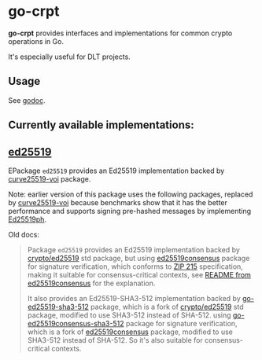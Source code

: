 # go-crpt

**go-crpt** provides interfaces and implementations for common crypto operations in Go.

It's especially useful for DLT projects.

## Usage

See [godoc](https://pkg.go.dev/github.com/crpt/go-crpt).

## Currently available implementations:

## [ed25519](./ed25519/ed25519.go)

EPackage `ed25519` provides an Ed25519 implementation backed by
[curve25519-voi](https://github.com/oasisprotocol/curve25519-voi) package.

Note: earlier version of this package uses the following packages, replaced by
[curve25519-voi](https://github.com/oasisprotocol/curve25519-voi) because benchmarks show that it
has the better performance and supports signing pre-hashed messages by implementing
[Ed25519ph](https://datatracker.ietf.org/doc/html/rfc8032#section-5.1).

Old docs:

> Package `ed25519` provides an Ed25519 implementation backed by [crypto/ed25519](https://pkg.go.dev/crypto/ed25519) std package,
but using [ed25519consensus](https://pkg.go.dev/github.com/hdevalence/ed25519consensus) package for signature verification,
which conforms to [ZIP 215](https://zips.z.cash/zip-0215) specification, making it suitable for consensus-critical contexts,
see [README from ed25519consensus](https://github.com/hdevalence/ed25519consensus) for the explanation.
>
> It also provides an Ed25519-SHA3-512 implementation backed by [go-ed25519-sha3-512](https://pkg.go.dev/github.com/crpt/go-ed25519-sha3-512) package,
which is a fork of [crypto/ed25519](https://pkg.go.dev/crypto/ed25519) std package, modified to use SHA3-512 instead of SHA-512.
using [go-ed25519consensus-sha3-512](https://pkg.go.dev/github.com/crpt/go-ed25519consensus-sha3-512) package for signature verification,
which is a fork of [ed25519consensus](https://pkg.go.dev/github.com/hdevalence/ed25519consensus) package, modified to use SHA3-512 instead of SHA-512.
So it's also suitable for consensus-critical contexts.
